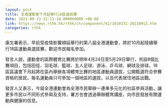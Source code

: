 ```yaml
---
layout: post
title: 全港運動會下月起舉行18區選拔賽
date: 2021-09-13 15:11:34.000000000 +08:00
link: https://news.rthk.hk/rthk/ch/component/k2/1610331-20210913.htm
categories: rthk
---
```


康文署表示，早前受疫情影響順延舉行的第八屆全港運動會，將於10月起陸續舉行18區運動員選拔賽，歡迎市民報名參加。

發言人說，運動會的區際體育比賽將於明年4月24日至5月29日舉行，共設8個比賽項目，包括田徑、羽毛球、籃球、五人足球、游泳、乒乓球、網球及排球。18 區區議會下月起將在區內舉辦各項體育比賽的地區運動員選拔，公開甄選符合參賽資格的居民，每名運動員只可參加一個地區的選拔，以及代表居住地區出戰。

發言人又表示，今屆全港運動會為全港市民舉辦一連串多元化的社區參與活動，讓更多市民以不同形式參與及支持，署方也會透過舉辦體育講座，向市民發放有關運動與健康的信息。
